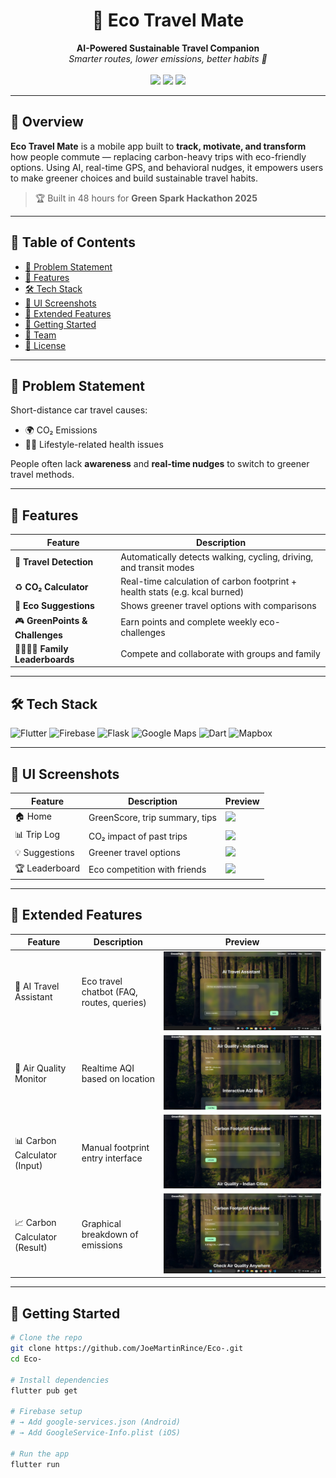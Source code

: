<h1 align="center">🌿 Eco Travel Mate</h1>
<p align="center">
  <b>AI-Powered Sustainable Travel Companion</b>  
  <br />
  <em>Smarter routes, lower emissions, better habits 💚</em>  
  <br /><br />
  <a href="https://joemartinrince.github.io/Eco-/"><img src="https://img.shields.io/badge/Live-Demo-green?style=for-the-badge&logo=google-chrome" /></a>
  <a href="https://github.com/JoeMartinRince/Eco-/"><img src="https://img.shields.io/github/stars/JoeMartinRince/Eco-?style=for-the-badge&logo=github" /></a>
  <a href="#"><img src="https://img.shields.io/badge/Hackathon-Green%20Spark%202025-orange?style=for-the-badge" /></a>
</p>

---

## 🚀 Overview

**Eco Travel Mate** is a mobile app built to **track, motivate, and transform** how people commute — replacing carbon-heavy trips with eco-friendly options. Using AI, real-time GPS, and behavioral nudges, it empowers users to make greener choices and build sustainable travel habits.

> 🏆 Built in 48 hours for **Green Spark Hackathon 2025**

---

## 🧭 Table of Contents
- [🎯 Problem Statement](#-problem-statement)
- [🌱 Features](#-features)
- [🛠️ Tech Stack](#️-tech-stack)
- [📱 UI Screenshots](#-ui-screenshots)
- [📸 Extended Features](#-extended-features)
- [🧪 Getting Started](#-getting-started)
- [👥 Team](#-team)
- [📘 License](#-license)

---

## 🎯 Problem Statement

Short-distance car travel causes:
- 🌍 CO₂ Emissions  
- 🧍‍♂️ Lifestyle-related health issues

People often lack **awareness** and **real-time nudges** to switch to greener travel methods.

---

## 🌱 Features

| Feature                         | Description                                                                 |
|----------------------------------|-----------------------------------------------------------------------------|
| 🚶 **Travel Detection**          | Automatically detects walking, cycling, driving, and transit modes          |
| ♻️ **CO₂ Calculator**           | Real-time calculation of carbon footprint + health stats (e.g. kcal burned) |
| 🌿 **Eco Suggestions**          | Shows greener travel options with comparisons                               |
| 🎮 **GreenPoints & Challenges** | Earn points and complete weekly eco-challenges                              |
| 👨‍👩‍👧‍👦 **Family Leaderboards** | Compete and collaborate with groups and family                              |

---

## 🛠️ Tech Stack

![Flutter](https://img.shields.io/badge/Flutter-02569B?style=flat&logo=flutter&logoColor=white)
![Firebase](https://img.shields.io/badge/Firebase-ffca28?style=flat&logo=firebase&logoColor=black)
![Flask](https://img.shields.io/badge/Flask-000?style=flat&logo=flask)
![Google Maps](https://img.shields.io/badge/Maps-Google-blue?style=flat&logo=googlemaps)
![Dart](https://img.shields.io/badge/Dart-0175C2?style=flat&logo=dart)
![Mapbox](https://img.shields.io/badge/Mapbox-000000?style=flat&logo=mapbox)

---

## 📱 UI Screenshots

| Feature         | Description                      | Preview                                 |
|----------------|----------------------------------|------------------------------------------|
| 🏠 Home         | GreenScore, trip summary, tips   | ![](Photos/home_screen.png)             |
| 📊 Trip Log     | CO₂ impact of past trips         | ![](Photos/trip_log.png)                |
| 💡 Suggestions  | Greener travel options           | ![](Photos/suggestion.png)              |
| 🏆 Leaderboard  | Eco competition with friends     | ![](Photos/leaderboard.png)             |

---

## 📸 Extended Features

| Feature                     | Description                                           | Preview                                     |
|-----------------------------|-------------------------------------------------------|---------------------------------------------|
| 🤖 AI Travel Assistant       | Eco travel chatbot (FAQ, routes, queries)            | ![](Photos/ai_assistant.jpeg)               |
| 💨 Air Quality Monitor       | Realtime AQI based on location                       | ![](Photos/air_quality.jpeg)                |
| 📊 Carbon Calculator (Input) | Manual footprint entry interface                     | ![](Photos/carbon_input.jpeg)               |
| 📈 Carbon Calculator (Result)| Graphical breakdown of emissions                     | ![](Photos/carbon_result.jpeg)              |

---

## 🧪 Getting Started

```bash
# Clone the repo
git clone https://github.com/JoeMartinRince/Eco-.git
cd Eco-

# Install dependencies
flutter pub get

# Firebase setup
# → Add google-services.json (Android)
# → Add GoogleService-Info.plist (iOS)

# Run the app
flutter run
